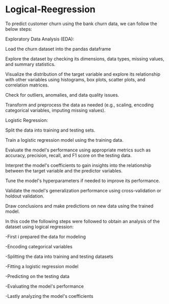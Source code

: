 # Logical-Reegression
To predict customer churn using the bank churn data, we can follow the below steps:

Exploratory Data Analysis (EDA):

Load the churn dataset into the pandas dataframe

Explore the dataset by checking its dimensions, data types, missing values, and summary statistics.


Visualize the distribution of the target variable and explore its relationship with other variables using histograms, box plots, scatter plots, and correlation matrices.


Check for outliers, anomalies, and data quality issues.


Transform and preprocess the data as needed (e.g., scaling, encoding categorical variables, imputing missing values).


Logistic Regression:

Split the data into training and testing sets.


Train a logistic regression model using the training data.


Evaluate the model's performance using appropriate metrics such as accuracy, precision, recall, and F1 score on the testing data.


Interpret the model's coefficients to gain insights into the relationship between the target variable and the predictor variables.


Tune the model's hyperparameters if needed to improve its performance.


Validate the model's generalization performance using cross-validation or holdout validation.


Draw conclusions and make predictions on new data using the trained model.

In this code the following steps were followed to obtain an analysis of the dataset using logical regression:

-First i prepared the data for modeling

-Encoding categorical variables

-Splitting the data into training and testing datasets

-Fitting a logistic regression model

-Predicting on the testing data

-Evaluating the model's performance

-Lastly analyzing the model's coefficients




